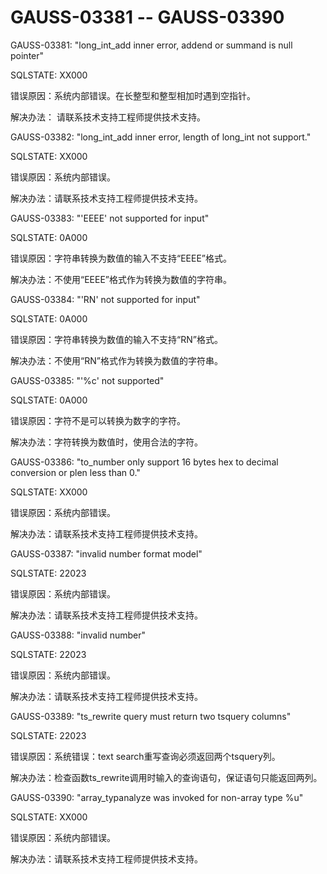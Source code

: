 # GAUSS-03381 -- GAUSS-03390<a name="ZH-CN_TOPIC_0302073098"></a>

GAUSS-03381: "long\_int\_add inner error, addend or summand is null pointer"

SQLSTATE: XX000

错误原因：系统内部错误。在长整型和整型相加时遇到空指针。

解决办法： 请联系技术支持工程师提供技术支持。

GAUSS-03382: "long\_int\_add inner error, length of long\_int not support."

SQLSTATE: XX000

错误原因：系统内部错误。

解决办法：请联系技术支持工程师提供技术支持。

GAUSS-03383: "'EEEE' not supported for input"

SQLSTATE: 0A000

错误原因：字符串转换为数值的输入不支持“EEEE”格式。

解决办法：不使用“EEEE”格式作为转换为数值的字符串。

GAUSS-03384: "'RN' not supported for input"

SQLSTATE: 0A000

错误原因：字符串转换为数值的输入不支持“RN”格式。

解决办法：不使用“RN”格式作为转换为数值的字符串。

GAUSS-03385: "'%c' not supported"

SQLSTATE: 0A000

错误原因：字符不是可以转换为数字的字符。

解决办法：字符转换为数值时，使用合法的字符。

GAUSS-03386: "to\_number only support 16 bytes hex to decimal conversion or plen less than 0."

SQLSTATE: XX000

错误原因：系统内部错误。

解决办法：请联系技术支持工程师提供技术支持。

GAUSS-03387: "invalid number format model"

SQLSTATE: 22023

错误原因：系统内部错误。

解决办法：请联系技术支持工程师提供技术支持。

GAUSS-03388: "invalid number"

SQLSTATE: 22023

错误原因：系统内部错误。

解决办法：请联系技术支持工程师提供技术支持。

GAUSS-03389: "ts\_rewrite query must return two tsquery columns"

SQLSTATE: 22023

错误原因：系统错误：text search重写查询必须返回两个tsquery列。

解决办法：检查函数ts\_rewrite调用时输入的查询语句，保证语句只能返回两列。

GAUSS-03390: "array\_typanalyze was invoked for non-array type %u"

SQLSTATE: XX000

错误原因：系统内部错误。

解决办法：请联系技术支持工程师提供技术支持。

